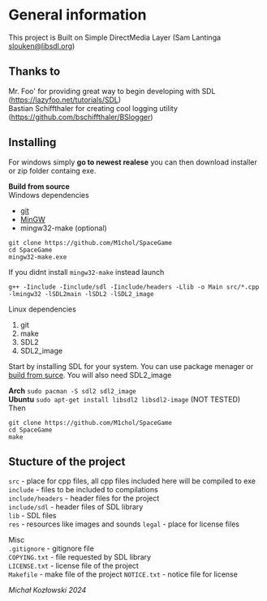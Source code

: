 # General information
This project is Built on Simple DirectMedia Layer (Sam Lantinga slouken@libsdl.org)
   
## Thanks to
Mr. Foo' for providing great way to begin developing with SDL (https://lazyfoo.net/tutorials/SDL)   
Bastian Schiffthaler for creating cool logging utility (https://github.com/bschiffthaler/BSlogger)   
   
## Installing
For windows simply __go to newest realese__ you can then download installer or zip folder containg exe.   
   
__Build from source__   
Windows dependencies  
- [git](https://git-scm.com/download/win)
- [MinGW](https://sourceforge.net/projects/mingw/) 
- mingw32-make  (optional)
    
```
git clone https://github.com/M1chol/SpaceGame
cd SpaceGame
mingw32-make.exe
```
If you didnt install `mingw32-make` instead launch   
```
g++ -Iinclude -Iinclude/sdl -Iinclude/headers -Llib -o Main src/*.cpp -lmingw32 -lSDL2main -lSDL2 -lSDL2_image
```

Linux dependencies      
1. git
2. make
3. SDL2
4. SDL2_image
   
Start by installing SDL for your system. You can use package menager or [build from surce](https://github.com/libsdl-org/SDL). You will also need SDL2_image

__Arch__ `sudo pacman -S sdl2 sdl2_image`   
__Ubuntu__ `sudo apt-get install libsdl2 libsdl2-image` (NOT TESTED)   
Then   
```
git clone https://github.com/M1chol/SpaceGame
cd SpaceGame
make
```


## Stucture of the project
`src` - place for cpp files, all cpp files included here will be compiled to exe   
`include` - files to be included to compilations   
`include/headers` - header files for the project   
`include/sdl` - header files of SDL library   
`lib` - SDL files   
`res` - resources like images and sounds
`legal` - place for license files   
   
Misc   
`.gitignore` - gitignore file   
`COPYING.txt` - file requested by SDL library   
`LICENSE.txt` - license file of the project   
`Makefile` - make file of the project 
`NOTICE.txt` - notice file for license   
   
 *Michał Kozłowski 2024*